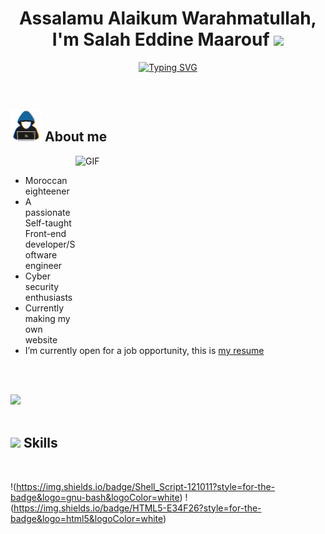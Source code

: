 <h1 align="center"><b>Assalamu Alaikum Warahmatullah, I'm Salah Eddine Maarouf </b><img src="https://media.giphy.com/media/hvRJCLFzcasrR4ia7z/giphy.gif" width="35"></h1>

<p align="center">
<a href="https://git.io/typing-svg"><img src="https://readme-typing-svg.herokuapp.com?font=Fira+Code&size=25&duration=2000&pause=2000&color=F77512&background=FFFFFF00&width=435&lines=student;self+taught+;cyber-security+enthusiasts;software+engineer+;Front-end+web+developer" alt="Typing SVG" /></a>
</p>

<br>



	
## <picture><img src = "https://github.com/0xAbdulKhalid/0xAbdulKhalid/raw/main/assets/mdImages/about_me.gif" width = 50px></picture> **About me**


  <img align="right" top="500" height="300" width="400" alt="GIF" src="https://media.giphy.com/media/SWoSkN6DxTszqIKEqv/giphy.gif">

<br>

- Moroccan eighteener
- A passionate Self-taught Front-end developer/Software engineer
- Cyber security enthusiasts 
- Currently making my own website
- I’m currently open for a job opportunity, this is [my resume](#)

<br><br>

<img src="https://user-images.githubusercontent.com/73097560/115834477-dbab4500-a447-11eb-908a-139a6edaec5c.gif"><br><br>

## <img src="https://media2.giphy.com/media/QssGEmpkyEOhBCb7e1/giphy.gif?cid=ecf05e47a0n3gi1bfqntqmob8g9aid1oyj2wr3ds3mg700bl&rid=giphy.gif" width ="25"><b> Skills</b>
<br>

!(https://img.shields.io/badge/Shell_Script-121011?style=for-the-badge&logo=gnu-bash&logoColor=white)
!(https://img.shields.io/badge/HTML5-E34F26?style=for-the-badge&logo=html5&logoColor=white)
